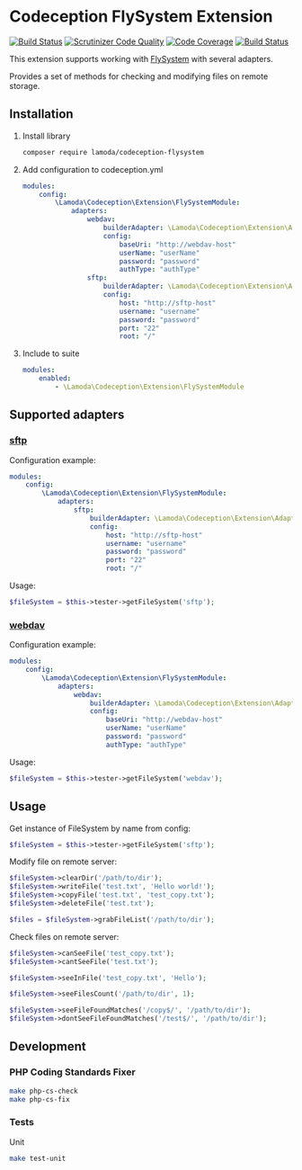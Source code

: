 # Codeception FlySystem Extension

[![Build Status](https://travis-ci.org/lamoda/codeception-flysystem.svg?branch=master)](https://travis-ci.org/lamoda/codeception-flysystem)
[![Scrutinizer Code Quality](https://scrutinizer-ci.com/g/lamoda/codeception-flysystem/badges/quality-score.png?b=master)](https://scrutinizer-ci.com/g/lamoda/codeception-flysystem/?branch=master)
[![Code Coverage](https://scrutinizer-ci.com/g/lamoda/codeception-flysystem/badges/coverage.png?b=master)](https://scrutinizer-ci.com/g/lamoda/codeception-flysystem/?branch=master)
[![Build Status](https://scrutinizer-ci.com/g/lamoda/codeception-flysystem/badges/build.png?b=master)](https://scrutinizer-ci.com/g/lamoda/codeception-flysystem/build-status/master)

This extension supports working with [FlySystem](https://flysystem.thephpleague.com/) with several adapters.

Provides a set of methods for checking and modifying files on remote storage.

## Installation

1. Install library
    ```bash
    composer require lamoda/codeception-flysystem
    ```

2. Add configuration to codeception.yml
    ```yaml
    modules:
        config:
            \Lamoda\Codeception\Extension\FlySystemModule:
                adapters:
                    webdav:
                        builderAdapter: \Lamoda\Codeception\Extension\AdapterFactory\WebdavAdapterFactory
                        config:
                            baseUri: "http://webdav-host"
                            userName: "userName"
                            password: "password"
                            authType: "authType"
                    sftp:
                        builderAdapter: \Lamoda\Codeception\Extension\AdapterFactory\SftpAdapterFactory
                        config:
                            host: "http://sftp-host"
                            username: "username"
                            password: "password"
                            port: "22"
                            root: "/"
    ```

3. Include to suite
    ```yaml
    modules:
        enabled:
            - \Lamoda\Codeception\Extension\FlySystemModule
    ```

## Supported adapters

### [sftp](https://flysystem.thephpleague.com/adapter/sftp/)

Configuration example:

```yaml
modules:
    config:
        \Lamoda\Codeception\Extension\FlySystemModule:
            adapters:
                sftp:
                    builderAdapter: \Lamoda\Codeception\Extension\AdapterFactory\SftpAdapterFactory
                    config:
                        host: "http://sftp-host"
                        username: "username"
                        password: "password"
                        port: "22"
                        root: "/"
```

Usage:

```php
$fileSystem = $this->tester->getFileSystem('sftp');
```

### [webdav](https://flysystem.thephpleague.com/adapter/webdav/)

Configuration example:

```yaml
modules:
    config:
        \Lamoda\Codeception\Extension\FlySystemModule:
            adapters:
                webdav:
                    builderAdapter: \Lamoda\Codeception\Extension\AdapterFactory\WebdavAdapterFactory
                    config:
                        baseUri: "http://webdav-host"
                        userName: "userName"
                        password: "password"
                        authType: "authType"
```

Usage:

```php
$fileSystem = $this->tester->getFileSystem('webdav');
```

## Usage

Get instance of FileSystem by name from config:

```php
$fileSystem = $this->tester->getFileSystem('sftp');
```

Modify file on remote server:

```php
$fileSystem->clearDir('/path/to/dir');
$fileSystem->writeFile('test.txt', 'Hello world!');
$fileSystem->copyFile('test.txt', 'test_copy.txt');
$fileSystem->deleteFile('test.txt');

$files = $fileSystem->grabFileList('/path/to/dir');
```

Check files on remote server:

```php
$fileSystem->canSeeFile('test_copy.txt');
$fileSystem->cantSeeFile('test.txt');

$fileSystem->seeInFile('test_copy.txt', 'Hello');

$fileSystem->seeFilesCount('/path/to/dir', 1);

$fileSystem->seeFileFoundMatches('/copy$/', '/path/to/dir');
$fileSystem->dontSeeFileFoundMatches('/test$/', '/path/to/dir');
```

## Development

### PHP Coding Standards Fixer

```bash
make php-cs-check
make php-cs-fix
```

### Tests

Unit

```bash
make test-unit
```
